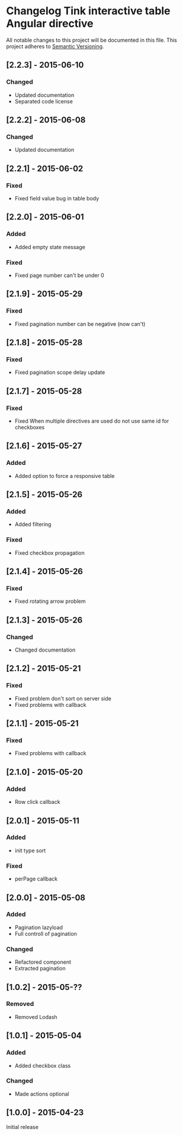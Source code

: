 # Changelog Tink interactive table Angular directive

All notable changes to this project will be documented in this file.
This project adheres to [Semantic Versioning](http://semver.org/).

<!--
## [Unreleased] - [unreleased]

### Added
### Changed
### Deprecated
### Removed
### Fixed
### Security
-->



## [2.2.3] - 2015-06-10

### Changed
- Updated documentation
- Separated code license



## [2.2.2] - 2015-06-08

### Changed
- Updated documentation



## [2.2.1] - 2015-06-02

### Fixed
- Fixed field value bug in table body



## [2.2.0] - 2015-06-01

### Added
- Added empty state message

### Fixed
- Fixed page number can't be under 0



## [2.1.9] - 2015-05-29

### Fixed
- Fixed pagination number can be negative (now can't)



## [2.1.8] - 2015-05-28

### Fixed
- Fixed pagination scope delay update



## [2.1.7] - 2015-05-28

### Fixed
- Fixed When multiple directives are used do not use same id for checkboxes



## [2.1.6] - 2015-05-27

### Added
- Added option to force a responsive table



## [2.1.5] - 2015-05-26

### Added
- Added filtering

### Fixed
- Fixed checkbox propagation



## [2.1.4] - 2015-05-26

### Fixed
- Fixed rotating arrow problem



## [2.1.3] - 2015-05-26

### Changed
- Changed documentation



## [2.1.2] - 2015-05-21

### Fixed
- Fixed problem don't sort on server side
- Fixed problems with callback



## [2.1.1] - 2015-05-21

### Fixed
- Fixed problems with callback



## [2.1.0] - 2015-05-20

### Added
- Row click callback



## [2.0.1] - 2015-05-11

### Added
- init type sort

### Fixed
- perPage callback



## [2.0.0] - 2015-05-08

### Added
- Pagination lazyload
- Full controll of pagination

### Changed
- Refactored component
- Extracted pagination



## [1.0.2] - 2015-05-??

### Removed
- Removed Lodash



## [1.0.1] - 2015-05-04

### Added
- Added checkbox class

### Changed
- Made actions optional



## [1.0.0] - 2015-04-23

Initial release
